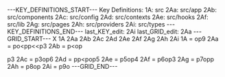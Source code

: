 ---KEY_DEFINITIONS_START---
Key Definitions:
1A: src
2Aa: src/app
2Ab: src/components
2Ac: src/config
2Ad: src/contexts
2Ae: src/hooks
2Af: src/lib
2Ag: src/pages
2Ah: src/providers
2Ai: src/types
---KEY_DEFINITIONS_END---
last_KEY_edit: 2Ai
last_GRID_edit: 2Aa
---GRID_START---
X 1A 2Aa 2Ab 2Ac 2Ad 2Ae 2Af 2Ag 2Ah 2Ai
1A = op9
2Aa = po<pp<<p3
2Ab = p<op<p>p3
2Ac = p3op6
2Ad = pp<pop5
2Ae = p5op4
2Af = p6op3
2Ag = p7opp
2Ah = p8op
2Ai = p9o
---GRID_END---
